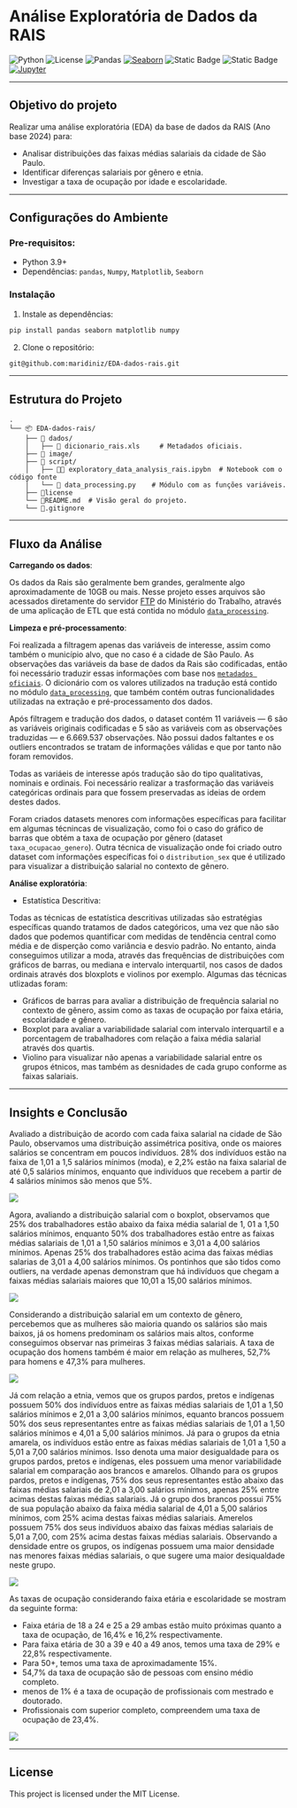 # Análise Exploratória de Dados da RAIS

![Python](https://img.shields.io/badge/Python-3.7%20|%203.8%20|%203.9%20|%203.10-blue)
![License](https://img.shields.io/badge/License-MIT-green)
![Pandas](https://img.shields.io/badge/Pandas-2.0+-brightgreen)
[![Seaborn](https://img.shields.io/badge/Seaborn-0.12.2-blue?logo=seaborn&logoColor=white)](https://seaborn.pydata.org/)
![Static Badge](https://img.shields.io/badge/Numpy-1.26%2B-blue)
![Static Badge](https://img.shields.io/badge/matplotlib-13.9%2B-lightgreen)
[![Jupyter](https://img.shields.io/badge/Jupyter-F37626?logo=jupyter&logoColor=white)](https://jupyter.org)

---

## Objetivo do projeto

Realizar uma análise exploratória (EDA) da base de dados da RAIS (Ano base 2024) para:
- Analisar distribuições das faixas médias salariais da cidade de São Paulo.
- Identificar diferenças salariais por gênero e etnia.
- Investigar a taxa de ocupação por idade e escolaridade.

---

## Configurações do Ambiente

### Pre-requisitos:

- Python 3.9+
- Dependências: `pandas`, `Numpy`, `Matplotlib`, `Seaborn`

### Instalação

1. Instale as dependências:
```python
pip install pandas seaborn matplotlib numpy
```

2. Clone o repositório:
```bash
git@github.com:maridiniz/EDA-dados-rais.git
```

---

## Estrutura do Projeto

```
.
└── 📦 EDA-dados-rais/
    ├── 📂 dados/
    │   ├── 📄 dicionario_rais.xls     # Metadados oficiais.
    ├── 📂 image/
    ├── 📂 script/
    │   ├── 🐍📄 exploratory_data_analysis_rais.ipybn  # Notebook com o código fonte
    │   └── 📄 data_processing.py    # Módulo com as funções variáveis.
    ├── 📄license
    └── 📄README.md  # Visão geral do projeto.
    └── 📄.gitignore 

```

---

## Fluxo da Análise

**Carregando os dados**:

Os dados da Rais são geralmente bem grandes, geralmente algo aproximadamente de 10GB ou mais. Nesse projeto esses arquivos são acessados diretamente do servidor [FTP](ftp://ftp.mtps.gov.br/pdet/microdados/RAIS/2024/) do Ministério do Trabalho, através de uma aplicação de ETL que está contida no módulo [`data_processing`](/scripts/data_processing.py).

**Limpeza e pré-processamento**:

Foi realizada a filtragem apenas das variáveis de interesse, assim como também o município alvo, que no caso é a cidade de São Paulo. As observações das variáveis da base de dados da Rais são codificadas, então foi necessário traduzir essas informações com base nos [`metadados oficiais`](/dados/dicionario_rais.xls). O dicionário com os valores utilizados na tradução está contido no módulo [`data_processing`](/scripts/data_processing.py), que também contém outras funcionalidades utilizadas na extração e pré-processamento dos dados.

Após filtragem e tradução dos dados, o dataset contém 11 variáveis — 6 são as variáveis originais codificadas e 5 são as variáveis com as observações traduzidas — e 6.669.537 observações. Não possui dados faltantes e os outliers encontrados se tratam de informações válidas e que por tanto não foram removidos. 

Todas as variáeis de interesse após tradução são do tipo qualitativas, nominais e ordinais. Foi necessário realizar a trasformação das variáveis categóricas ordinais para que fossem preservadas as ideias de ordem destes dados.

Foram criados datasets menores com informações específicas para facilitar em algumas técnincas de visualização, como foi o caso do gráfico de barras que obtém a taxa de ocupação por gênero (dataset `taxa_ocupacao_genero`). Outra técnica de visualização onde foi criado outro dataset com informações específicas foi o `distribution_sex` que é utilizado para visualizar a distribuição salarial no contexto de gênero.

**Análise exploratória**:

- Estatística Descritiva: 

Todas as técnicas de estatística descritivas utilizadas são estratégias específicas quando tratamos de dados categóricos, uma vez que não são dados que podemos quantificar com medidas de tendência central como média e de disperção como variância e desvio padrão. No entanto, ainda conseguimos utilizar a moda, através das frequências de distribuições com gráficos de barras, ou mediana e intervalo interquartil, nos casos de dados ordinais através dos bloxplots e violinos por exemplo. Algumas das técnicas utlizadas foram:

- Gráficos de barras para avaliar a distribuição de frequência salarial no contexto de gênero, assim como as taxas de ocupação por faixa  etária, escolaridade e gênero.
- Boxplot para avaliar a variabilidade salarial com intervalo interquartil e a porcentagem de trabalhadores com relação a faixa média salarial através dos quartis.
- Violino para visualizar não apenas a variabilidade salarial entre os grupos étnicos, mas também as desnidades de cada grupo conforme as faixas salariais.

---

## Insights e Conclusão

Avaliado a distribuição de acordo com cada faixa salarial na cidade de São Paulo, observamos uma distribuição assimétrica positiva, onde os maiores salários se concentram em poucos indivíduos. 28% dos indivíduos estão na faixa de 1,01 a 1,5 salários mínimos (moda), e 2,2% estão na faixa salarial de até 0,5 salários mínimos, enquanto que indivíduos que recebem a partir de 4 salários mínimos são menos que 5%.

![](/image/distribuicao_faixas_salariais.png)

Agora, avaliando a distribuição salarial com o boxplot, observamos que 25% dos trabalhadores estão abaixo da faixa média salarial de 1, 01 a 1,50 salários mínimos, enquanto 50% dos trabalhadores estão entre as faixas médias salariais de 1,01 a 1,50 salários mínimos e 3,01 a 4,00 salários mínimos. Apenas 25% dos trabalhadores estão acima das faixas médias salarias de 3,01 a 4,00 salários mínimos. Os pontinhos que são tidos como outliers, na verdade apenas demonstram que há indivíduos que chegam a faixas médias salariais maiores que 10,01 a 15,00 salários mínimos.

![](/image/boxplot_faixas_salariais.png)

Considerando a distribuição salarial em um contexto de gênero, percebemos que as mulheres são maioria quando os salários são mais baixos, já os homens predominam os salários mais altos, conforme conseguimos observar nas primeiras 3 faixas médias salariais. A taxa de ocupação dos homens também é maior em relação as mulheres, 52,7% para homens e 47,3% para mulheres.

![](/image/ocupacao_distribuicao_combined.png) 

Já com relação a etnia, vemos que os grupos pardos, pretos e indígenas possuem 50% dos indivíduos entre as faixas médias salariais de 1,01 a 1,50 salários mínimos e 2,01 a 3,00 salários mínimos, equanto brancos possuem 50% dos seus representantes entre as faixas médias salariais de 1,01 a 1,50 salários mínimos e 4,01 a 5,00 salários mínimos. Já para o grupos da etnia amarela, os indivíduos estão entre as faixas médias salariais de 1,01 a 1,50 a 5,01 a 7,00 salários mínimos. Isso denota uma maior desigualdade para os grupos pardos, pretos e indígenas, eles possuem uma menor variabilidade salarial em comparação aos brancos e amarelos. Olhando para os grupos pardos, pretos e indígenas, 75% dos seus representantes estão abaixo das faixas médias salariais de 2,01 a 3,00 salários mínimos, apenas 25% entre acimas destas faixas médias salariais. Já o grupo dos brancos possui 75% de sua população abaixo da faixa média salarial de 4,01 a 5,00 salários mínimos, com 25% acima destas faixas médias salariais. Amerelos possuem 75% dos seus indivíduos abaixo das faixas médias salariais de 5,01 a 7,00, com 25% acima destas faixas médias salariais. Observando a densidade entre os grupos, os indígenas possuem uma maior densidade nas menores faixas médias salariais, o que sugere uma maior desiqualdade neste grupo.

![](/image/violino_raca_cor.png)

As taxas de ocupação considerando faixa etária e escolaridade se mostram da seguinte forma:
- Faixa etária de 18 a 24 e 25 a 29 ambas estão muito próximas quanto a taxa de ocupação, de 16,4% e 16,2% respectivamente.
- Para faixa etária de 30 a 39 e 40 a 49 anos, temos uma taxa de 29% e 22,8% respectivamente.
- Para 50+, temos uma taxa de aproximadamente 15%.
- 54,7% da taxa de ocupação são de pessoas com ensino médio completo.
- menos de 1% é a taxa de ocupação de profissionais com mestrado e doutorado.
- Profissionais com superior completo, compreendem uma taxa de ocupação de 23,4%.

![](/image/ocupacao_idade_escolaridade.png)

---

## License

This project is licensed under the MIT License.
